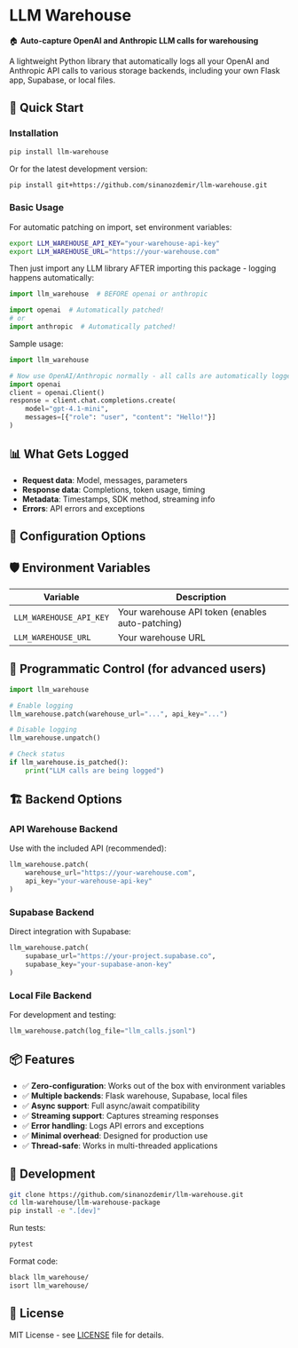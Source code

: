 # LLM Warehouse

🏠 **Auto-capture OpenAI and Anthropic LLM calls for warehousing**

A lightweight Python library that automatically logs all your OpenAI and Anthropic API calls to various storage backends, including your own Flask app, Supabase, or local files.

## 🚀 Quick Start

### Installation

```bash
pip install llm-warehouse
```

Or for the latest development version:

```bash
pip install git+https://github.com/sinanozdemir/llm-warehouse.git
```

### Basic Usage

For automatic patching on import, set environment variables:

```bash
export LLM_WAREHOUSE_API_KEY="your-warehouse-api-key"
export LLM_WAREHOUSE_URL="https://your-warehouse.com"
```

Then just import any LLM library AFTER importing this package - logging happens automatically:

```python
import llm_warehouse  # BEFORE openai or anthropic

import openai  # Automatically patched!
# or
import anthropic  # Automatically patched!
```

Sample usage:

```python
import llm_warehouse

# Now use OpenAI/Anthropic normally - all calls are automatically logged!
import openai
client = openai.Client()
response = client.chat.completions.create(
    model="gpt-4.1-mini",
    messages=[{"role": "user", "content": "Hello!"}]
)
```

## 📊 What Gets Logged

- **Request data**: Model, messages, parameters
- **Response data**: Completions, token usage, timing
- **Metadata**: Timestamps, SDK method, streaming info
- **Errors**: API errors and exceptions

## 🔧 Configuration Options

## 🛡️ Environment Variables

| Variable | Description |
|----------|-------------|
| `LLM_WAREHOUSE_API_KEY` | Your warehouse API token (enables auto-patching) |
| `LLM_WAREHOUSE_URL` | Your warehouse URL |

## 🔄 Programmatic Control (for advanced users)

```python
import llm_warehouse

# Enable logging
llm_warehouse.patch(warehouse_url="...", api_key="...")

# Disable logging
llm_warehouse.unpatch()

# Check status
if llm_warehouse.is_patched():
    print("LLM calls are being logged")
```

## 🏗️ Backend Options

### API Warehouse Backend
Use with the included API (recommended):

```python
llm_warehouse.patch(
    warehouse_url="https://your-warehouse.com",
    api_key="your-warehouse-api-key"
)
```

### Supabase Backend
Direct integration with Supabase:

```python
llm_warehouse.patch(
    supabase_url="https://your-project.supabase.co",
    supabase_key="your-supabase-anon-key"
)
```

### Local File Backend
For development and testing:

```python
llm_warehouse.patch(log_file="llm_calls.jsonl")
```

## 📦 Features

- ✅ **Zero-configuration**: Works out of the box with environment variables
- ✅ **Multiple backends**: Flask warehouse, Supabase, local files
- ✅ **Async support**: Full async/await compatibility
- ✅ **Streaming support**: Captures streaming responses
- ✅ **Error handling**: Logs API errors and exceptions
- ✅ **Minimal overhead**: Designed for production use
- ✅ **Thread-safe**: Works in multi-threaded applications

## 🧪 Development

```bash
git clone https://github.com/sinanozdemir/llm-warehouse.git
cd llm-warehouse/llm-warehouse-package
pip install -e ".[dev]"
```

Run tests:
```bash
pytest
```

Format code:
```bash
black llm_warehouse/
isort llm_warehouse/
```

## 📝 License

MIT License - see [LICENSE](LICENSE) file for details.
